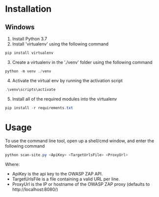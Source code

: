 # Installation
## Windows
1. Install Python 3.7
2. Install 'virtualenv' using the following command
```powershell
pip install virtualenv
```
3. Create a virtualenv in the './venv' folder using the following command
```powershell
python -m venv ./venv
```
4. Activate the virtual env by running the activation script
```powershell
.\venv\scripts\activate
```
5. Install all of the required modules into the virtualenv
```powershell
pip install -r requirements.txt
```
# Usage
To use the command line tool, open up a shell/cmd window, and enter the following command
```powershell
python scan-site.py <ApiKey> <TargetUrlsFile> <ProxyUrl>
```

Where:
* ApiKey is the api key to the OWASP ZAP API.
* TargetUrlsFile is a file containing a valid URL per line.
* ProxyUrl is the IP or hostname of the OWASP ZAP proxy (defaults to http://localhost:8080/)